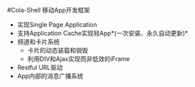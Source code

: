 #Cola-Shell 移动App开发框架

* 实现Single Page Application
* 支持Application Cache实现轻App*(一次安装、永久自动更新)*
* 频道和卡片系统
    * 卡片的动态装载和销毁
    * 利用DIV和Ajax实现而非低效的iFrame
* Restful URL驱动
* App内部的消息广播系统



